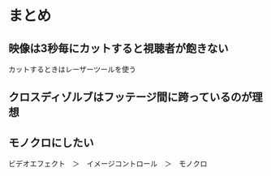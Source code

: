 # まとめ

## 映像は3秒毎にカットすると視聴者が飽きない

カットするときはレーザーツールを使う

## クロスディゾルブはフッテージ間に跨っているのが理想

## モノクロにしたい

ビデオエフェクト　＞　イメージコントロール　＞　モノクロ
